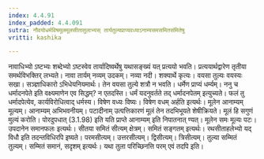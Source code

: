 ```yaml
---
index: 4.4.91
index_padded: 4.4.091
sutra: नौवयोधर्मविषमूलमूलसीतातुलाभ्यस् तार्यतुल्यप्राप्यवध्याऽनाम्यसमसमितसंमितेषु
vritti: kashika

---
```

नावाधिभ्यो ऽष्टभ्यः शब्देभ्यो ऽष्टस्वेव तार्यादिष्वर्थेषु यथासङ्ख्यं यत् प्रत्ययो भवति। प्रत्ययार्थद्वारेण तृतीया समर्थविभक्तिर् लभ्यते। नावा तार्यम् नव्यम् उदकम्। नव्या नदी। शक्यार्थे कृत्यः। वयसा तुल्यः वयस्यः सखा। सञ्ज्ञाधिकारो ऽभिधेयनियमार्थः। तेन वयसा तुल्ये शत्रौ न भवति। धर्मेण प्राप्यं धर्म्यम्। ननु च धर्मादनपेते इति वक्ष्यमाणेन एव सिद्धम्? न एतदस्ति। धर्मं यदनुवर्तते तद् धर्मादनपेतम् इत्युच्यते। फलं तु धर्मादपेत्येव, कार्यविरोधित्वाद् धर्मस्य। विषेण वध्यः विष्यः। विषेण वधम् अर्हति इत्यर्थः। मूलेन आनाम्यम् मूल्यम्। आनाम्यम् अभिभवनीयम्। पटादीनाम् उत्पत्तिकारणं मूलं तेन तदभिभूयते शेषीक्रियते। मूलं हि सगुणं मुल्यं करोति। पोरदुपधात् (3.1.98) इति यति प्राप्ते आनाम्यम् इति निपातनात् ण्यत्। मूलेन समः मूल्यः पटः। उपदानेन समानफलः इत्यर्थः। सीतया समितं सीत्यम् क्षेत्रम्। समितं सङ्गतम् इत्यर्थः। रथसीताहलेभ्यो यद् विधौ इति तदन्तविधिरपि इष्यते। परमसीत्यम्। उत्तरसीत्यम्। द्विसीत्यम्। त्रिसीत्यम्। तुल्या सम्मितं तुल्यम्। सम्मितं समानं, सदृशम् इत्यर्थः। यथा तुला परिच्छिनत्ति परम् एवं तदपि इति।